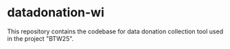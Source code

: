 # datadonation-wi

This repository contains the codebase for data donation collection tool used in the project "BTW25".
